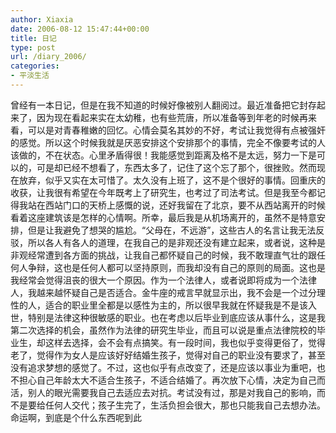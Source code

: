 ```yaml
---
author: Xiaxia
date: 2006-08-12 15:47:44+00:00
title: 日记
type: post
url: /diary_2006/
categories:
- 平淡生活
---
```


曾经有一本日记，但是在我不知道的时候好像被别人翻阅过。最近准备把它封存起来了，因为现在看起来实在太幼稚，也有些荒唐，所以准备等到年老的时候再来看，可以是对青春稚嫩的回忆。心情会莫名其妙的不好，考试让我觉得有点被强奸的感觉。所以这个时候我就是厌恶安排这个安排那个的事情，完全不像要考试的人该做的，不在状态。心里矛盾得很！我能感觉到距离及格不是太远，努力一下是可以的，可是却已经不想看了，东西太多了，记住了这个忘了那个，很挫败。然而现在放弃，似乎又实在太可惜了。太久没有上班了，这不是个很好的事情。回重庆的收获，让我很有希望在今年既考上了研究生，也考过了司法考试。但是我至今都记得我站在西站门口的天桥上感慨的说，还好我留在了北京，要不从西站离开的时候看着这座建筑该是怎样的心情啊。所幸，最后我是从机场离开的，虽然不是特意安排，但是让我避免了想哭的尴尬。“父母在，不远游”，这些古人的名言让我无法反驳，所以各人有各人的道理，在我自己的是非观还没有建立起来，或者说，这种是非观经常遭到各方面的挑战，让我自己都怀疑自己的时候，我不敢理直气壮的跟任何人争辩，这也是任何人都可以坚持原则，而我却没有自己的原则的局面。这也是我经常会觉得沮丧的很大一个原因。作为一个法律人，或者说即将成为一个法律人，我越来越怀疑自己是否适合。金牛座的戒言早就显示出，我不会是一个过分理性的人，适合的职业里全都是以感性为主的，所以很早我就在怀疑我是不是该入世，特别是法律这种很敏感的职业。也在考虑以后毕业到底应该从事什么，这是我第二次选择的机会，虽然作为法律的研究生毕业，而且可以说是重点法律院校的毕业生，却这样去选择，会不会有点搞笑。有一段时间，我也似乎变得更俗了，觉得老了，觉得作为女人是应该好好结婚生孩子，觉得对自己的职业没有要求了，甚至没有追求梦想的感觉了。不过，这也似乎有点改变了，还是应该以事业为重吧，也不担心自己年龄太大不适合生孩子，不适合结婚了。再次放下心情，决定为自己而活，别人的眼光需要我自己去适应去对抗。考试没有过，那是对我自己的影响，而不是要给任何人交代；孩子生完了，生活负担会很大，那也只能我自己去想办法。命运啊，到底是个什么东西呢到此
